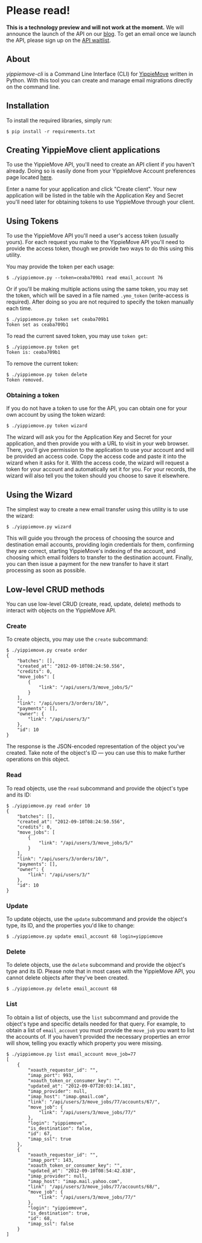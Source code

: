 # Please read!

**This is a technology preview and will not work at the moment.**
We will announce the launch of the API on our [blog](http://wireload.net/news/).
To get an email once we launch the API, please sign up on the [API waitlist](http://www.yippiemove.com/api/signup).

## About 

*yippiemove-cli* is a Command Line Interface (CLI) for [YippieMove](http://www.yippiemove) written in Python.
With this tool you can create and manage email migrations directly on the command line.

## Installation

To install the required libraries, simply run:

	$ pip install -r requirements.txt

## Creating YippieMove client applications

To use the YippieMove API, you'll need to create an API client if you
haven't already. Doing so is easily done from your YippieMove Account 
preferences page located [here](https://www.yippiemove.com/accounts/api_client/).

Enter a name for your application and click "Create client". Your new
application will be listed in the table wih the Application Key and
Secret you'll need later for obtaining tokens to use YippieMove through
your client.

## Using Tokens

To use the YippieMove API you'll need a user's access token (usually yours). 
For each request you make to the YippieMove API you'll need to provide the 
access token, though we provide two ways to do this using this utility.

You may provide the token per each usage:

    $ ./yippiemove.py --token=ceaba709b1 read email_account 76

Or if you'll be making multiple actions using the same token, you may set 
the token, which will be saved in a file named `.ymo_token` (write-access 
is required). After doing so you are not required to specify the token 
manually each time.

    $ ./yippiemove.py token set ceaba709b1
    Token set as ceaba709b1

To read the current saved token, you may use `token get`:

    $ ./yippiemove.py token get
    Token is: ceaba709b1

To remove the current token:

    $ ./yippiemove.py token delete
    Token removed.

### Obtaining a token

If you do not have a token to use for the API, you can obtain one for
your own account by using the token wizard:

    $ ./yippiemove.py token wizard

The wizard will ask you for the Application Key and Secret for your
application, and then provide you with a URL to visit in your web browser.
There, you'll give permission to the application to use your account and
will be provided an access code. Copy the access code and paste it into
the wizard when it asks for it. With the access code, the wizard will
request a token for your account and automatically set it for you. For
your records, the wizard will also tell you the token should you choose
to save it elsewhere.

## Using the Wizard

The simplest way to create a new email transfer using this utility is to 
use the wizard:

    $ ./yippiemove.py wizard

This will guide you through the process of choosing the source and destination 
email accounts, providing login credentials for them, confirming they are 
correct, starting YippieMove's indexing of the account, and choosing which 
email folders to transfer to the destination account. Finally, you can then 
issue a payment for the new transfer to have it start processing as soon 
as possible.

## Low-level CRUD methods

You can use low-level CRUD (create, read, update, delete) methods to interact
with objects on the YippieMove API.

### Create

To create objects, you may use the `create` subcommand:

    $ ./yippiemove.py create order
    {
        "batches": [],
        "created_at": "2012-09-10T08:24:50.556",
        "credits": 0,
        "move_jobs": [
            {
                "link": "/api/users/3/move_jobs/5/"
            }
        ],
        "link": "/api/users/3/orders/10/",
        "payments": [],
        "owner": {
            "link": "/api/users/3/"
        },
        "id": 10
    }

The response is the JSON-encoded representation of the object you've
created. Take note of the object's ID &mdash; you can use this to
make further operations on this object.

### Read

To read objects, use the `read` subcommand and provide the object's
type and its ID:

    $ ./yippiemove.py read order 10
    {
        "batches": [],
        "created_at": "2012-09-10T08:24:50.556",
        "credits": 0,
        "move_jobs": [
            {
                "link": "/api/users/3/move_jobs/5/"
            }
        ],
        "link": "/api/users/3/orders/10/",
        "payments": [],
        "owner": {
            "link": "/api/users/3/"
        },
        "id": 10
    }

### Update

To update objects, use the `update` subcommand and provide the object's
type, its ID, and the properties you'd like to change:

    $ ./yippiemove.py update email_account 68 login=yippiemove

### Delete

To delete objects, use the `delete` subcommand and provide the object's
type and its ID. Please note that in most cases with the YippieMove API,
you cannot delete objects after they've been created.

    $ ./yippiemove.py delete email_account 68

### List

To obtain a list of objects, use the `list` subcommand and provide the
object's type and specific details needed for that query. For example,
to obtain a list of `email_account` you must provide the `move_job` you
want to list the accounts of. If you haven't provided the necessary
properties an error will show, telling you exactly which property you
were missing.

    $ ./yippiemove.py list email_account move_job=77
    [
        {
            "xoauth_requestor_id": "",
            "imap_port": 993,
            "xoauth_token_or_consumer_key": "",
            "updated_at": "2012-09-07T20:03:14.181",
            "imap_provider": null,
            "imap_host": "imap.gmail.com",
            "link": "/api/users/3/move_jobs/77/accounts/67/",
            "move_job": {
                "link": "/api/users/3/move_jobs/77/"
            },
            "login": "yippiemove",
            "is_destination": false,
            "id": 67,
            "imap_ssl": true
        },
        {
            "xoauth_requestor_id": "",
            "imap_port": 143,
            "xoauth_token_or_consumer_key": "",
            "updated_at": "2012-09-10T08:54:42.838",
            "imap_provider": null,
            "imap_host": "imap.mail.yahoo.com",
            "link": "/api/users/3/move_jobs/77/accounts/68/",
            "move_job": {
                "link": "/api/users/3/move_jobs/77/"
            },
            "login": "yippiemove",
            "is_destination": true,
            "id": 68,
            "imap_ssl": false
        }
    ]
